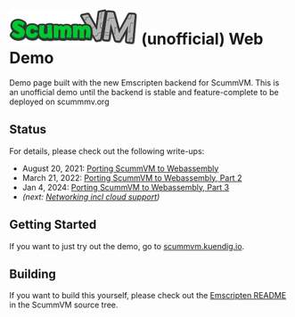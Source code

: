 # ![ScummVM](logo.png) (unofficial) Web Demo
Demo page built with the new Emscripten backend for ScummVM. This is an unofficial demo until the backend is stable and feature-complete to be deployed on scummmv.org

## Status
For details, please check out the following write-ups:
- August 20, 2021: [Porting ScummVM to Webassembly](https://christian.kuendig.info/posts/2021-08-scummvm-wasm/)
- March 21, 2022: [Porting ScummVM to Webassembly, Part 2](https://christian.kuendig.info/posts/2022-05-scummvm-part2/)
- Jan 4, 2024: [Porting ScummVM to Webassembly, Part 3](https://christian.kuendig.info/posts/2024-01-scummvm-part3/)
- *(next: [Networking incl cloud support](https://github.com/chkuendig/scummvm/tree/emscripten-networking))*

## Getting Started
If you want to just try out the demo, go to [scummvm.kuendig.io](https://scummvm.kuendig.io). 

## Building
If you want to build this yourself, please check out the [Emscripten README](https://github.com/chkuendig/scummvm/blob/emscripten/dists/emscripten/README.md) in the ScummVM source tree.